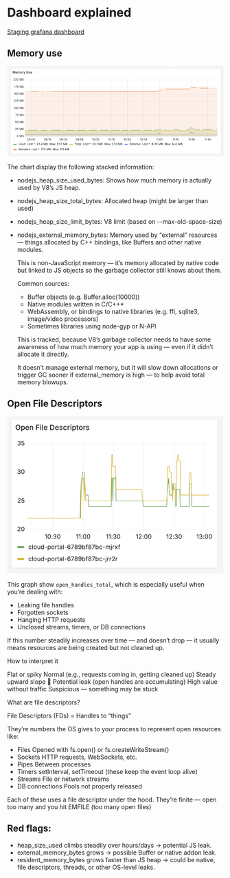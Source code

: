 # Dashboard explained

[Staging grafana dashboard](https://grafana.staging.env.datum.net/d/deicyjvtfy800e/cloud-portal?orgId=1&from=now-3h&to=now&timezone=browser&var-pod=$__all&var-resolution=30s&var-query0=1m&var-interval=1m)

## Memory use

![..](./assets/dashboard/memory.png)

The chart display the following stacked information:

- nodejs_heap_size_used_bytes: Shows how much memory is actually used by V8’s JS heap.
- nodejs_heap_size_total_bytes: Allocated heap (might be larger than used)
- nodejs_heap_size_limit_bytes: V8 limit (based on --max-old-space-size)
- nodejs_external_memory_bytes: Memory used by “external” resources — things allocated by C++ bindings, like Buffers and other native modules.

  This is non-JavaScript memory — it’s memory allocated by native code but linked to JS objects so the garbage collector still knows about them.

  Common sources:
  - Buffer objects (e.g. Buffer.alloc(10000))
  - Native modules written in C/C++\*
  - WebAssembly, or bindings to native libraries (e.g. ffi, sqlite3, image/video processors)
  - Sometimes libraries using node-gyp or N-API

  This is tracked, because V8’s garbage collector needs to have some awareness of how much memory your app is using — even if it didn’t allocate it directly.

  It doesn’t manage external memory, but it will slow down allocations or trigger GC sooner if external_memory is high — to help avoid total memory blowups.

## Open File Descriptors

![.](./assets/dashboard/file-descriptors.png)

This graph show `open_handles_total`, which is especially useful when you’re dealing with:

- Leaking file handles
- Forgotten sockets
- Hanging HTTP requests
- Unclosed streams, timers, or DB connections

If this number steadily increases over time — and doesn’t drop — it usually means resources are being created but not cleaned up.

How to interpret it

Flat or spiky Normal (e.g., requests coming in, getting cleaned up)
Steady upward slope 🚨 Potential leak (open handles are accumulating)
High value without traffic Suspicious — something may be stuck

What are file descriptors?

File Descriptors (FDs) = Handles to “things”

They’re numbers the OS gives to your process to represent open resources like:

- Files Opened with fs.open() or fs.createWriteStream()
- Sockets HTTP requests, WebSockets, etc.
- Pipes Between processes
- Timers setInterval, setTimeout (these keep the event loop alive)
- Streams File or network streams
- DB connections Pools not properly released

Each of these uses a file descriptor under the hood. They’re finite — open too many and you hit EMFILE (too many open files)

## Red flags:

- heap_size_used climbs steadily over hours/days → potential JS leak.
- external_memory_bytes grows → possible Buffer or native addon leak.
- resident_memory_bytes grows faster than JS heap → could be native, file descriptors, threads, or other OS-level leaks.
